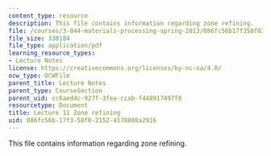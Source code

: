 ```yaml
---
content_type: resource
description: This file contains information regarding zone refining.
file: /courses/3-044-materials-processing-spring-2013/086fc56b17f358f021524178008a2916_MIT3_044S13_Lec11.pdf
file_size: 330184
file_type: application/pdf
learning_resource_types:
- Lecture Notes
license: https://creativecommons.org/licenses/by-nc-sa/4.0/
ocw_type: OCWFile
parent_title: Lecture Notes
parent_type: CourseSection
parent_uid: cc6aed4c-927f-3fea-ccab-f448917497f8
resourcetype: Document
title: Lecture 11 Zone refining
uid: 086fc56b-17f3-58f0-2152-4178008a2916
---
```

This file contains information regarding zone refining.